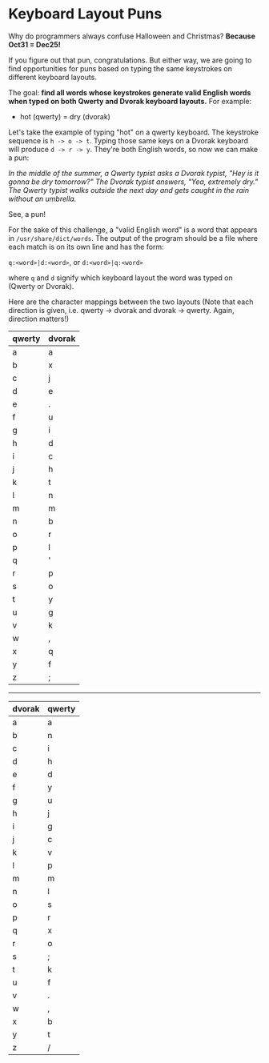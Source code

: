 # Keyboard Layout Puns

Why do programmers always confuse Halloween and Christmas? 
**Because Oct31 = Dec25!**

If you figure out that pun, congratulations. But either way, we are going to find opportunities for puns based on typing the same keystrokes on different keyboard layouts.

The goal: **find all words whose keystrokes generate valid English words when typed on both Qwerty and Dvorak keyboard layouts.** For example:

- hot (qwerty) = dry (dvorak)

Let's take the example of typing "hot" on a qwerty keyboard. The keystroke sequence is `h -> o -> t`. Typing those same keys on a Dvorak keyboard will produce `d -> r -> y`. They're both English words, so now we can make a pun:

*In the middle of the summer, a Qwerty typist asks a Dvorak typist, "Hey is it gonna be dry tomorrow?" The Dvorak typist answers, "Yea, extremely dry." The Qwerty typist walks outside the next day and gets caught in the rain without an umbrella.*

See, a pun!

For the sake of this challenge, a "valid English word" is a word that appears in `/usr/share/dict/words`. The output of the program should be a file where each match is on its own line and has the form:

`q:<word>|d:<word>`, or `d:<word>|q:<word>`

where `q` and `d` signify which keyboard layout the word was typed on (Qwerty or Dvorak).

Here are the character mappings between the two layouts (Note that each direction is given, i.e. qwerty -> dvorak and dvorak -> qwerty. Again, direction matters!)

|qwerty|dvorak|
|---|---|
|a|a|
|b|x|
|c|j|
|d|e|
|e|.|
|f|u|
|g|i|
|h|d|
|i|c|
|j|h|
|k|t|
|l|n|
|m|m|
|n|b|
|o|r|
|p|l|
|q|'|
|r|p|
|s|o|
|t|y|
|u|g|
|v|k|
|w|,|
|x|q|
|y|f|
|z|;|

---

|dvorak|qwerty|
|---|---|
|a|a|
|b|n|
|c|i|
|d|h|
|e|d|
|f|y|
|g|u|
|h|j|
|i|g|
|j|c|
|k|v|
|l|p|
|m|m|
|n|l|
|o|s|
|p|r|
|q|x|
|r|o|
|s|;|
|t|k|
|u|f|
|v|.|
|w|,|
|x|b|
|y|t|
|z|/|
